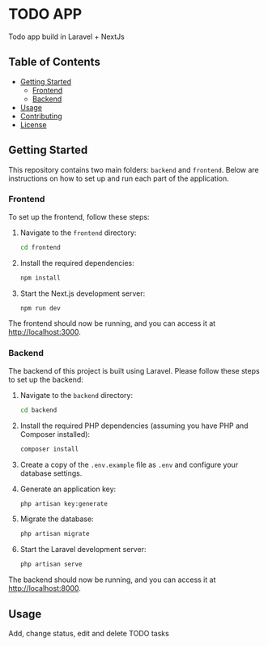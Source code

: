 # TODO APP

Todo app build in Laravel + NextJs

## Table of Contents

- [Getting Started](#getting-started)
  - [Frontend](#frontend)
  - [Backend](#backend)
- [Usage](#usage)
- [Contributing](#contributing)
- [License](#license)

## Getting Started

This repository contains two main folders: `backend` and `frontend`. Below are instructions on how to set up and run each part of the application.

### Frontend

To set up the frontend, follow these steps:

1. Navigate to the `frontend` directory:

   ```bash
   cd frontend
   ```

2. Install the required dependencies:

   ```bash
   npm install
   ```

3. Start the Next.js development server:

   ```bash
   npm run dev
   ```

The frontend should now be running, and you can access it at [http://localhost:3000](http://localhost:3000).

### Backend

The backend of this project is built using Laravel. Please follow these steps to set up the backend:

1. Navigate to the `backend` directory:

   ```bash
   cd backend
   ```

2. Install the required PHP dependencies (assuming you have PHP and Composer installed):

   ```bash
   composer install
   ```

3. Create a copy of the `.env.example` file as `.env` and configure your database settings.

4. Generate an application key:

   ```bash
   php artisan key:generate
   ```

5. Migrate the database:

   ```bash
   php artisan migrate
   ```

6. Start the Laravel development server:

   ```bash
   php artisan serve
   ```

The backend should now be running, and you can access it at [http://localhost:8000](http://localhost:8000).

## Usage
Add, change status, edit and delete TODO tasks
